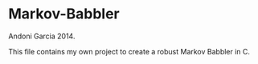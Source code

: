 Markov-Babbler
==============
Andoni Garcia
2014.

This file contains my own project to create a robust Markov Babbler in C.

